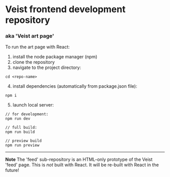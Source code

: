# Veist frontend development repository
### aka 'Veist art page'

To run the art page with React:
1. install the node package manager (npm)
2. clone the repository
3. navigate to the project directory:
```
cd <repo-name>
```
4. install dependencies (automatically from package.json file):
```
npm i
```
5. launch local server:
```
// for development:
npm run dev

// full build:
npm run build

// preview build
npm run preview
```

<hr>

**Note**
The 'feed' sub-repository is an HTML-only prototype of the Veist 'feed' page. This is *not* built with React. It will be re-built with React in the future!